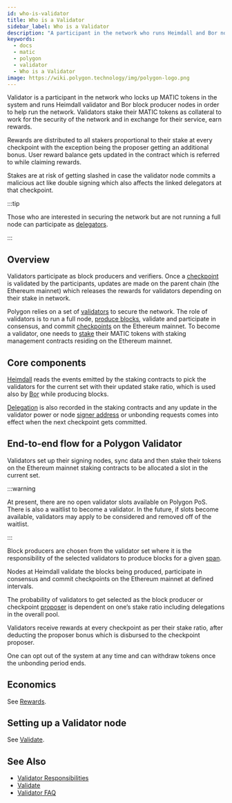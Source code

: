 ```yaml
---
id: who-is-validator
title: Who is a Validator
sidebar_label: Who is a Validator
description: "A participant in the network who runs Heimdall and Bor nodes."
keywords:
  - docs
  - matic
  - polygon
  - validator
  - Who is a Validator
image: https://wiki.polygon.technology/img/polygon-logo.png
---
```


Validator is a participant in the network who locks up MATIC tokens in the system and runs Heimdall validator and Bor block producer nodes in order to help run the network. Validators stake their MATIC tokens as collateral to work for the security of the network and in exchange for their service, earn rewards.

Rewards are distributed to all stakers proportional to their stake at every checkpoint with the exception being the proposer getting an additional bonus. User reward balance gets updated in the contract which is referred to while claiming rewards.

Stakes are at risk of getting slashed in case the validator node commits a malicious act like double signing which also affects the linked delegators at that checkpoint.

:::tip

Those who are interested in securing the network but are not running a full node can participate as [delegators](/docs/maintain/glossary.md#delegator).

:::

## Overview

Validators participate as block producers and verifiers. Once a [checkpoint](/docs/maintain/glossary.md#checkpoint-transaction) is validated by the participants, updates are made on the parent chain (the Ethereum mainnet) which releases the rewards for validators depending on their stake in network.

Polygon relies on a set of [validators](/docs/maintain/glossary.md#validator) to secure the network. The role of validators is to run a full node, [produce blocks](/docs/maintain/glossary.md#block-producer), validate and participate in consensus, and commit [checkpoints](/docs/maintain/glossary.md#checkpoint-transaction) on the Ethereum mainnet. To become a validator, one needs to [stake](/docs/maintain/glossary.md#staking) their MATIC tokens with staking management contracts residing on the Ethereum mainnet.

## Core components

[Heimdall](/docs/maintain/glossary.md#heimdall) reads the events emitted by the staking contracts to pick the validators for the current set with their updated stake ratio, which is used also by [Bor](/docs/maintain/glossary.md#bor) while producing blocks.

[Delegation](/docs/maintain/glossary.md#delegator) is also recorded in the staking contracts and any update in the validator power or node [signer address](/docs/maintain/glossary.md#signer-address) or unbonding requests comes into effect when the next checkpoint gets committed.


## End-to-end flow for a Polygon Validator

Validators set up their signing nodes, sync data and then stake their tokens on the Ethereum mainnet staking contracts to be allocated a slot in the current set. 

:::warning

At present, there are no open validator slots available on Polygon PoS. There is also a waitlist to become a validator. In the future, if slots become available, validators may apply to be considered and removed off of the waitlist.

:::

Block producers are chosen from the validator set where it is the responsibility of the selected validators to produce blocks for a given [span](/docs/maintain/glossary.md#span).

Nodes at Heimdall validate the blocks being produced, participate in consensus and commit checkpoints on the Ethereum mainnet at defined intervals.

The probability of validators to get selected as the block producer or checkpoint [proposer](/docs/maintain/glossary.md#proposer) is dependent on one’s stake ratio including delegations in the overall pool.

Validators receive rewards at every checkpoint as per their stake ratio, after deducting the proposer bonus which is disbursed to the checkpoint proposer.

One can opt out of the system at any time and can withdraw tokens once the unbonding period ends.

## Economics

See [Rewards](/docs/maintain/validator/rewards).

## Setting up a Validator node

See [Validate](/docs/maintain/validate/validator-index).

## See Also

* [Validator Responsibilities](/docs/maintain/validate/validator-responsibilities)
* [Validate](/docs/maintain/validate/validator-index)
* [Validator FAQ](/docs/maintain/validate/faq/validator-faq)
